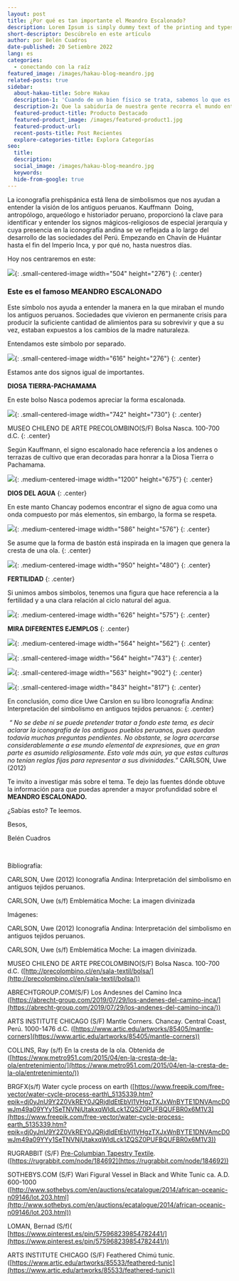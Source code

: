 ```yaml
---
layout: post
title: ¿Por qué es tan importante el Meandro Escalonado?
description: Lorem Ipsum is simply dummy text of the printing and typesetting industry.
short-descriptor: Descúbrelo en este artículo
author: por Belén Cuadros
date-published: 20 Setiembre 2022
lang: es
categories:
  - conectando con la raíz
featured_image: /images/hakau-blog-meandro.jpg
related-posts: true
sidebar:
  about-hakau-title: Sobre Hakau
  description-1: 'Cuando de un bien físico se trata, sabemos lo que es necesario para poder heredar. Pero cuando de un saber hablamos, necesitamos concretamente una sola cosa: escuchar.'
  description-2: Que la sabiduría de nuestra gente recorra el mundo entero, que lo que es realmente importante encuentre siempre alguien para viajar a través del tiempo y el espacio, a través de la pacha.
  featured-product-title: Producto Destacado
  featured-product_image: /images/featured-product1.jpg
  featured-product-url:
  recent-posts-title: Post Recientes
  explore-categories-title: Explora Categorías
seo:
  title:
  description:
  social_image: /images/hakau-blog-meandro.jpg
  keywords:
  hide-from-google: true
---
```

La iconograf&iacute;a prehisp&aacute;nica est&aacute; llena de simbolismos que nos ayudan a entender la visi&oacute;n de los antiguos peruanos. Kauffmann&nbsp; Doing, antrop&oacute;logo, arque&oacute;logo e historiador peruano, proporcion&oacute; la clave para identificar y entender los signos m&aacute;gicos-religiosos de especial jerarqu&iacute;a y cuya presencia en la iconograf&iacute;a andina se ve reflejada a lo largo del desarrollo de las sociedades del Per&uacute;. Empezando en Chav&iacute;n de Hu&aacute;ntar hasta el fin del Imperio Inca, y por qué no, hasta nuestros d&iacute;as.

Hoy nos centraremos en este:

![](/images/hakau-blog-meandro1.png){: .small-centered-image width="504" height="276"}
{: .center}

### **Este es el famoso MEANDRO ESCALONADO**

Este s&iacute;mbolo nos ayuda a entender la manera en la que miraban el mundo los antiguos peruanos. Sociedades que vivieron en permanente crisis para producir la suficiente cantidad de alimientos para su sobrevivir y que a su vez, estaban expuestos a los cambios de la madre naturaleza.

Entendamos este s&iacute;mbolo por separado.

![](/images/hakau-blog-meandro2.png){: .small-centered-image width="616" height="276"}
{: .center}

Estamos ante dos signos igual de importantes.

**DIOSA TIERRA-PACHAMAMA**

En este bolso Nasca podemos apreciar la forma escalonada.

![](/images/hakau-blog-meandro3.png){: .small-centered-image width="742" height="730"}
{: .center}

MUSEO CHILENO DE ARTE PRECOLOMBINO(S/F) Bolsa Nasca. 100-700 d.C.
{: .center}

Seg&uacute;n Kauffmann, el signo escalonado hace referencia a los andenes o terrazas de cultivo que eran decoradas para honrar a la Diosa Tierra o Pachamama.

![](/images/hakau-blog-meandro4.jpg){: .medium-centered-image width="1200" height="675"}
{: .center}

**DIOS DEL AGUA**
{: .center}

En este manto Chancay podemos encontrar el signo de agua como una onda compuesto por m&aacute;s elementos, sin embargo, la forma se respeta.

![](/images/hakau-blog-meandro5.png){: .medium-centered-image width="586" height="576"}
{: .center}

Se asume que la forma de bast&oacute;n est&aacute; inspirada en la imagen que genera la cresta de una ola.
{: .center}

![](/images/hakau-blog-meandro6.jpg){: .medium-centered-image width="950" height="480"}
{: .center}

**FERTILIDAD**
{: .center}

Si unimos ambos s&iacute;mbolos, tenemos una figura que hace referencia a la fertilidad y a una clara relaci&oacute;n al ciclo natural del agua.

![](/images/hakau-blog-meandro7.jpg){: .medium-centered-image width="626" height="575"}
{: .center}

**MIRA DIFERENTES EJEMPLOS**
{: .center}

![](/images/hakau-blog-meandro8.jpg){: .medium-centered-image width="564" height="562"}
{: .center}

![](/images/hakau-blog-meandro9.jpg){: .small-centered-image width="564" height="743"}
{: .center}

![](/images/hakau-blog-meandro10.jpg){: .small-centered-image width="563" height="902"}
{: .center}

![](/images/hakau-blog-meandro11.jpg){: .small-centered-image width="843" height="817"}
{: .center}

En conclusi&oacute;n, como dice Uwe Carslon en su libro Iconograf&iacute;a Andina: Interpretaci&oacute;n del simbolismo en antiguos tejidos peruanos:
{: .center}

*&nbsp;“ No se debe ni se puede pretender tratar a fondo este tema, es decir aclarar la iconograf&iacute;a de los antiguos pueblos peruanos, pues quedan todav&iacute;a muchas preguntas pendientes. No obstante, se logra acercarse considerablemente a ese mundo elemental de expresiones, que en gran parte es asumido religiosamente. Esto vale m&aacute;s a&uacute;n, ya que estas culturas no ten&iacute;an reglas fijas para representar a sus divinidades.”* CARLSON, Uwe (2012)

Te invito a investigar m&aacute;s sobre el tema. Te dejo las fuentes d&oacute;nde obtuve la informaci&oacute;n para que puedas aprender a mayor profundidad sobre el **MEANDRO ESCALONADO.**

&iquest;Sab&iacute;as esto? Te leemos.

Besos,

Belén Cuadros

&nbsp;

Bibliograf&iacute;a:

CARLSON, Uwe (2012) Iconograf&iacute;a Andina: Interpretaci&oacute;n del simbolismo en antiguos tejidos peruanos.

CARLSON, Uwe (s/f) Emblem&aacute;tica Moche: La imagen divinizada

Im&aacute;genes:

CARLSON, Uwe (2012) Iconograf&iacute;a Andina: Interpretaci&oacute;n del simbolismo en antiguos tejidos peruanos.

CARLSON, Uwe (s/f) Emblem&aacute;tica Moche: La imagen divinizada.

MUSEO CHILENO DE ARTE PRECOLOMBINO(S/F) Bolsa Nasca. 100-700 d.C. ([http://precolombino.cl/en/sala-textil/bolsa/](http://precolombino.cl/en/sala-textil/bolsa/))

ABRECHTGROUP.COM(S/F) Los Andesnes del Camino Inca ([https://abrecht-group.com/2019/07/29/los-andenes-del-camino-inca/](https://abrecht-group.com/2019/07/29/los-andenes-del-camino-inca/))

ARTS INSTITUTE CHICAGO (S/F) Mantle Corners. Chancay. Central Coast, Per&uacute;. 1000-1476 d.C. ([https://www.artic.edu/artworks/85405/mantle-corners](https://www.artic.edu/artworks/85405/mantle-corners))

COLLINS, Ray (s/f) En la cresta de la ola. Obtenida de ([https://www.metro951.com/2015/04/en-la-cresta-de-la-ola/entretenimiento/](https://www.metro951.com/2015/04/en-la-cresta-de-la-ola/entretenimiento/))

BRGFX(s/f) Water cycle process on earth ([https://www.freepik.com/free-vector/water-cycle-process-earth\_5135339.htm?epik=dj0yJnU9Y2Z0VkREY0JQRjdldEtEbVl1VHgzTXJxWnBYTE1DNVAmcD0wJm49a09YYy1SeTNVNjUtakxqWldLck1ZQSZ0PUFBQUFBR0x6M1V3](https://www.freepik.com/free-vector/water-cycle-process-earth_5135339.htm?epik=dj0yJnU9Y2Z0VkREY0JQRjdldEtEbVl1VHgzTXJxWnBYTE1DNVAmcD0wJm49a09YYy1SeTNVNjUtakxqWldLck1ZQSZ0PUFBQUFBR0x6M1V3))

RUGRABBIT (S/F) [Pre-Columbian Tapestry Textile](https://rugrabbit.com/node/184692). ([https://rugrabbit.com/node/184692](https://rugrabbit.com/node/184692))

SOTHEBYS.COM (S/F) Wari Figural Vessel in Black and White Tunic ca. A.D. 600-1000 ([http://www.sothebys.com/en/auctions/ecatalogue/2014/african-oceanic-n09146/lot.203.html](http://www.sothebys.com/en/auctions/ecatalogue/2014/african-oceanic-n09146/lot.203.html))

LOMAN, Bernad (S/f)( [https://www.pinterest.es/pin/575968239854782441/](https://www.pinterest.es/pin/575968239854782441/))

ARTS INSTITUTE CHICAGO (S/F) Feathered Chim&uacute; tunic. ([https://www.artic.edu/artworks/85533/feathered-tunic](https://www.artic.edu/artworks/85533/feathered-tunic))